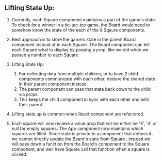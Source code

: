 ## Lifting State Up:

1. Currently, each Square component maintains a part of the game's state. To check for a winner in a tic-tac-toe game, the Board would need to somehow know the state of the each of the 9 Sqaure components.

2. Best approach is to store the game's state in the parent Board component instead of in each Square. The Board component can tell each Square what to display by passing a prop, like we did when we passed a number to each Square.

3. Lifting State Up:
   1. For collecting data from multiple children, or to have 2 child components communicate with each other, declare the shared state in their parent component instead. 
   2. The parent component can pass that state back down to the child via props. 
   3. This keeps the child component in sync with each other and with their parent.

4. Lifitng state up is common when React component are refactored.

5. Each square will now recieve a value prop that will be either be 'X', '0' or null for empty squares. The App component now maintains which squares are filled. Since state is private to a component that defines it, we cannot directly update the Board's state from Square , instead we will pass down a function from the Board's component to the Square component, and well have Square call that function when a square is clicked. 
